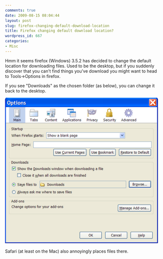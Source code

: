 ```yaml
---
comments: true
date: 2009-08-15 08:04:44
layout: post
slug: firefox-changing-default-download-location
title: Firefox changing default download location?
wordpress_id: 667
categories:
- Misc
---
```


Hmm it seems firefox (Windows) 3.5.2 has decided to change the default location for downloading files. Used to be the desktop, but if you suddenly discover that you can't find things you've download you might want to head to Tools->Options in firefox.

If you see "Downloads" as the chosen folder (as below), you can change it back to the desktop.

![ffdownload](/images/uploads/2009/08/ffdownload.jpg)

Safari (at least on the Mac) also annoyingly places files there.


